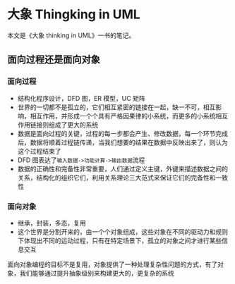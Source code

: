 # 大象 Thingking in UML

本文是《大象 thinking in UML》一书的笔记。

## 面向过程还是面向对象

### 面向过程

- 结构化程序设计，DFD 图，ER 模型，UC 矩阵
- 世界的一切都不是孤立的，它们相互紧密的链接在一起，缺一不可，相互影响，相互作用，并形成一个个具有严格因果律的小系统，而更多的小系统相互作用链接则组成了更大的系统
- 数据是面向过程的关键，过程的每一步都会产生、修改数据，每一个环节完成后，数据将顺着过程链传递，当我们想要的结果在数据中反映出来了，则认为这个过程结束了
- DFD 图表达了`输入数据->功能计算->输出数据`流程
- 数据的正确性和完备性非常重要，人们通过定义主键，外键来描述数据之间的关系，结构化的组织它们，利用关系理论三大范式来保证它们的完备性和一致性

### 面向对象

- 继承，封装，多态，复用
- 这个世界是分割开来的，由一个个对象组成，这些对象在不同的驱动力和规则下体现出不同的运动过程，只有在特定场景下，孤立的对象之间才进行某些信息交互

面向对象编程的目标不是复用，对象提供了一种处理复杂性问题的方式，有了对象，我们能够通过提升抽象级别来构建更大的，更复杂的系统
